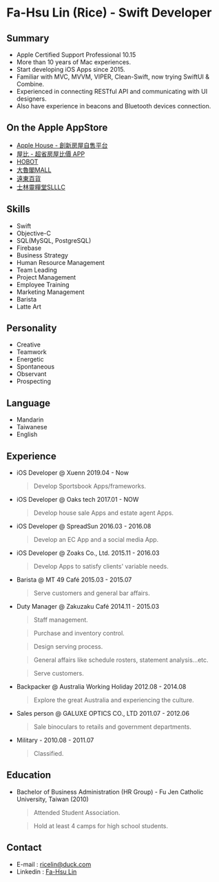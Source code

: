 # Fa-Hsu Lin (Rice) - Swift Developer


## Summary
* Apple Certified Support Professional 10.15
* More than 10 years of Mac experiences.
* Start developing iOS Apps since 2015.
* Familiar with MVC, MVVM, VIPER, Clean-Swift, now trying SwiftUI & Combine.
* Experienced in connecting RESTful API and communicating with UI designers. 
* Also have experience in beacons and Bluetooth devices connection.

## On the Apple AppStore
* [Apple House - 創新房屋自售平台](https://itunes.apple.com/WebObjects/MZStore.woa/wa/viewSoftware?id=1007160903&mt=8)
* [屋比 - 超省房屋比價 APP](https://itunes.apple.com/app/apple-store/id1114378748?mt=8)
* [HOBOT](https://itunes.apple.com/tw/app/hobot/id1084602291?mt=8)
* [大魯閣MALL](https://itunes.apple.com/tw/app/da-lu-gemall/id1034758888?l=zh)
* [遠東百貨](https://itunes.apple.com/tw/app/yuan-dong-bai-huo/id978576574?l=zh)
* [士林靈糧堂SLLLC](https://itunes.apple.com/tw/app/shi-lin-ling-liang-tangslllc/id1070724395?mt=8)


## Skills
* Swift
* Objective-C
* SQL(MySQL, PostgreSQL)
* Firebase
* Business Strategy
* Human Resource Management
* Team Leading
* Project Management
* Employee Training
* Marketing Management
* Barista
* Latte Art

## Personality
* Creative
* Teamwork
* Energetic
* Spontaneous
* Observant
* Prospecting

## Language
* Mandarin
* Taiwanese
* English

## Experience
* iOS Developer @ Xuenn 2019.04 - Now

	> Develop Sportsbook Apps/frameworks.

* iOS Developer @ Oaks tech 2017.01 - NOW

	> Develop house sale Apps and estate agent Apps.

* iOS Developer @ SpreadSun 2016.03 - 2016.08

	> Develop an EC App and a social media App.

* iOS Developer @ Zoaks Co., Ltd. 2015.11 - 2016.03

	> Develop Apps to satisfy clients' variable needs.

* Barista @ MT 49 Café	2015.03 - 2015.07

	> Serve customers and general bar affairs.
	
* Duty Manager @ Zakuzaku Café 2014.11 - 2015.03

	> Staff management.
	
	> Purchase and inventory control.

	> Design serving process.

	> General affairs like schedule rosters, statement analysis...etc.
	
	> Serve customers.
	
* Backpacker @ Australia Working Holiday 2012.08 - 2014.08

	> Explore the great Australia and experiencing the culture.
	
* Sales person @ GALUXE OPTICS CO., LTD 2011.07 - 2012.06

	> Sale binoculars to retails and government departments.
	
* Military - 2010.08 - 2011.07

	> Classified.

## Education
* Bachelor of Business Administration (HR Group) - Fu Jen Catholic University, Taiwan (2010)

	> Attended Student Association.
	
	> Hold at least 4 camps for high school students.

## Contact
* E-mail : [ricelin@duck.com](mailto:ricelin@duck.com)
* Linkedin : [Fa-Hsu Lin](https://www.linkedin.com/in/fa-hsu-lin-1b35b5120)
